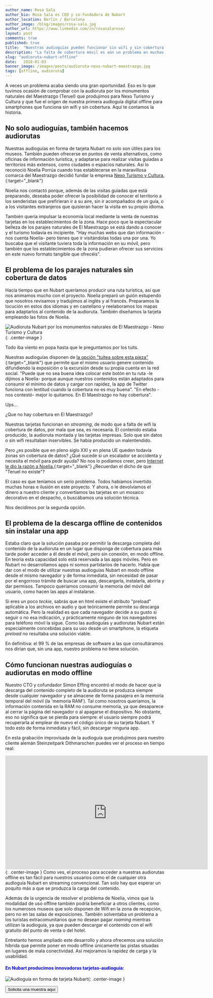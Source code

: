 ```yaml
---
author_name: Rosa Sala
author_bio: Rosa Sala es CEO y co-fundadora de Nubart
author_location: Berlín / Barcelona
author_image: /blog/images/rosa-sala.jpg
author_url: https://www.linkedin.com/in/rosasalarose/
layout: post
comments: true
published: true
title:  "Nuestras audioguías pueden funcionar sin wifi y sin cobertura de datos"
description: "La falta de cobertura móvil es aún un problema en muchas áreas rurales. Por eso hemos desarrollado un modo offline para nuestras tarjetas-audioguía."
slug: "audioruta-nubart-offline"
date:   2018-01-03
banner_image: /images/posts/audioruta-nexo-nubart-maestrazgo.jpg
tags: [offline, audioruta]
---
```


A veces un problema acaba siendo una gran oportunidad. Eso es lo que tuvimos ocasión de comprobar con la audioruta por los monumentos naturales del Maestrazgo (Teruel) que produjimos para Nexo Turismo y Cultura y que fue el origen de nuestra primera audioguía digital offline para smartphones que funciona sin wifi y sin cobertura. Aquí te contamos la historia. 

<!--more-->

## No solo audioguías, también hacemos audiorutas

Nuestras audioguías en forma de tarjeta Nubart no solo son útiles para los museos. También pueden ofrecerse en puntos de venta alternativos, como oficinas de información turística, y adaptarse para realizar visitas guiadas a territorios más extensos, como ciudades o espacios naturales. Así lo reconoció Noelia Porrúa cuando tras establecerse en la maravillosa comarca del Maestrazgo decidió fundar la empresa [Nexo Turismo y Cultura.](https://www.nexoturismocultura.com/){:target="_blank"}

Noelia nos contactó porque, además de las visitas guiadas que está preparando, deseaba poder ofrecer la posibilidad de conocer el territorio a los senderistas que prefirieran ir a su aire, sin ir acompañados de un guía, o a los visitantes extranjeros que quisieran hacer la visita en su propio idioma. 

También quería impulsar la economía local mediante la venta de nuestras tarjetas en los establecimientos de la zona. Hace poco que la espectacular belleza de los parajes naturales de El Maestrazgo se está dando a conocer y el turismo todavía es incipiente. "Hay muchas webs que dan información -nos cuenta Noelia- pero tienes que ir visitándolas todas una por una. Yo buscaba que el visitante tuviera toda la información en su móvil, pero también que los establecimientos de la zona pudieran ofrecer sus servicios en este nuevo formato tangible que ofrecéis". 

## El problema de los parajes naturales sin cobertura de datos

Hacía tiempo que en Nubart queríamos producir una ruta turística, así que nos animamos mucho con el proyecto. Noelia preparó un guión estupendo que nosotros revisamos y tradujimos al inglés y al francés. Preparamos la locución en estos dos idiomas y en castellano y reelaboramos los mapas para adaptarlos al contenido de la audioruta. También diseñamos la tarjeta empleando las fotos de Noelia. 

![Audioruta Nubart por los monumentos naturales de El Maestrazgo - Nexo Turismo y Cultura]({{site.baseurl}}/images/posts/audioruta-nexo-nubart-maestrazgo.jpg){: .center-image }

Todo iba viento en popa hasta que le preguntamos por los tuits.

Nuestras audioguías disponen de [la opción "tuitea sobre esta pieza"](/blog/2016/12/12/difusion-visitantes-twitter-audioguia-nubart/){:target="_blank"} que permite que el mismo usuario genere contenido difundiendo la exposición o la excursión desde su propia cuenta en la red social. "Puede que no sea buena idea colocar este botón en tu ruta -le dijimos a Noelia- porque aunque nuestros contenidos están adaptados para consumir el mínimo de datos y cargar con rapidez, la app de Twitter funciona con lentitud cuando la cobertura no es muy buena". "En efecto -nos contestó- mejor lo quitamos. En El Maestrazgo no hay cobertura".

Ups... 

¿Que no hay cobertura en El Maestrazgo? 

Nuestras tarjetas funcionan en *streaming*, de modo que a falta de wifi la cobertura de datos, por mala que sea, es necesaria. El contenido estaba producido, la audioruta montada y las tarjetas impresas. Solo que sin datos o sin wifi resultaban inservibles. Se había producido un malentendido. 

Pero ¿es posible que en pleno siglo XXI y en plena UE queden todavía zonas sin cobertura de datos? ¿Qué sucede si un escalador se accidenta y necesita el móvil para pedir ayuda? No nos lo podíamos creer, pero [Internet le dio la razón a Noelia.](https://www.lacomarca.net/dga-atendera-las-quejas-por-la-falta-de-cobertura-en-el-maestrazgo/){:target="_blank"}  ¿Recuerdan el dicho de que "Teruel no existe"? 

El caso es que teníamos un serio problema. Todos habíamos invertido muchas horas e ilusión en este proyecto. Y ahora, o le devolvíamos el dinero a nuestro cliente y convertíamos las tarjetas en un mosaico decorativo en el despacho, o buscábamos una solución técnica. 

Nos decidimos por la segunda opción.

## El problema de la descarga offline de contenidos sin instalar una app

Estaba claro que la solución pasaba por permitir la descarga completa del contenido de la audioruta en un lugar que disponga de cobertura para más tarde poder acceder a él desde el móvil, pero sin conexión, en modo offline. En teoría esta capacidad solo está reservada a las apps móviles. Pero en Nubart no desarrollamos apps ni somos partidarios de hacerlo. Había que dar con el modo de utilizar nuestras audioguías Nubart en modo offline desde el mismo navegador y de forma inmediata, sin necesidad de pasar por el engorroso trámite de buscar una app, descargarla, instalarla, abrirla y dar permisos. Tampoco queríamos consumir la memoria del móvil del usuario, como hacen las apps al instalarse. 

Si eres un poco *teckie*, sabrás que en html existe el atributo "preload" aplicable a los archivos en audio y que teóricamente permite su descarga automática. Pero la realidad es que cada navegador decide a su gusto si seguir o no esa indicación, y prácticamente ninguno de los navegadores para teléfono móvil la sigue. Como las audioguías y audiorutas Nubart están especialmente concebidas para su uso desde un smartphone, la etiqueta *preload* no resultaba una solución viable. 

En definitiva: el 99 % de las empresas de software a las que consultáramos nos dirían que, sin una app, nuestro problema no tiene solución.

## Cómo funcionan nuestras audioguías o audiorutas en modo offline

Nuestro CTO y cofundador Simon Effing encontró el modo de hacer que la descarga del contenido completo de la audioruta se produzca siempre desde cualquier navegador y se almacene de forma pasajera en la memoria temporal del móvil (la 'memoria RAM'). Tal como nosotros queríamos, la información contenida en la RAM no consume memoria, ya que desaparece al cerrar la página del navegador o al apagarse el dispositivo. No obstante, eso no significa que se pierda para siempre: el usuario siempre podrá recuperarla al emplear de nuevo el código único de su tarjeta Nubart. Y todo esto de forma inmediata y fácil, sin descargar ninguna app. 

En esta grabación improvisada de la audioguía que produjimos para nuestro cliente alemán Steinzeitpark Dithmarschen puedes ver el proceso en tiempo real:
<iframe src="https://player.vimeo.com/video/282904192" width="640" height="360" frameborder="0" allowfullscreen></iframe>{: .center-image }
Como ves, el proceso para acceder a nuestras audiorutas offline es tan fácil para nuestros usuarios como el de cualquier otra audioguía Nubart en streaming convencional. Tan solo hay que esperar un poquito más a que se produzca la carga del contenido.

Además de la urgencia de resolver el problema de Noelia, vimos que la modalidad de uso offline también podría beneficiar a otros clientes, como los numerosos museos que solo disponen de Wifi en la zona de recepción, pero no en las salas de exposiciones. También solventaba un problema a los turistas extracomunitarios que no desean pagar *roaming* mientras utilizan la audioguía, ya que pueden descargar el contenido con el wifi gratuito del punto de venta o del hotel.

Entretanto hemos ampliado este desarrollo y ahora ofrecemos una solución híbrida que permite poner en modo offline únicamente las pistas situadas en lugares de mala conectividad. Así mejoramos la rapidez de carga y la usabilidad. 


#### <font color="blue">En Nubart producimos innovadoras tarjetas-audioguía:</font>

![Audioguía en forma de tarjeta Nubart]({{site.baseurl}}/images/posts/proceso-nubart.png){: .center-image }

<form action="../../../../../es">
    <input type="submit" value="Solicita una muestra aquí" />
</form>